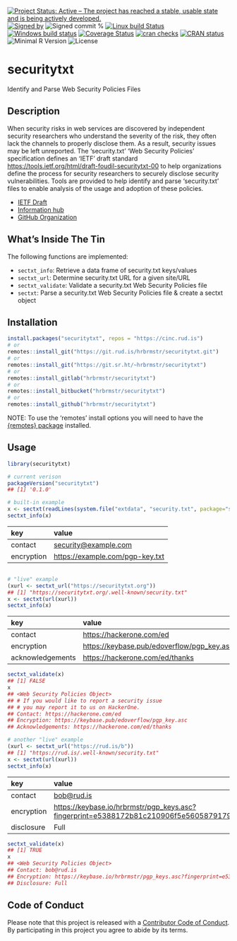 
[![Project Status: Active – The project has reached a stable, usable
state and is being actively
developed.](https://www.repostatus.org/badges/latest/active.svg)](https://www.repostatus.org/#active)
[![Signed
by](https://img.shields.io/badge/Keybase-Verified-brightgreen.svg)](https://keybase.io/hrbrmstr)
![Signed commit
%](https://img.shields.io/badge/Signed_Commits-100%25-lightgrey.svg)
[![Linux build
Status](https://travis-ci.org/hrbrmstr/securitytxt.svg?branch=master)](https://travis-ci.org/hrbrmstr/securitytxt)
[![Windows build
status](https://ci.appveyor.com/api/projects/status/github/hrbrmstr/securitytxt?svg=true)](https://ci.appveyor.com/project/hrbrmstr/securitytxt)
[![Coverage
Status](https://codecov.io/gh/hrbrmstr/securitytxt/branch/master/graph/badge.svg)](https://codecov.io/gh/hrbrmstr/securitytxt)
[![cran
checks](https://cranchecks.info/badges/worst/securitytxt)](https://cranchecks.info/pkgs/securitytxt)
[![CRAN
status](https://www.r-pkg.org/badges/version/securitytxt)](https://www.r-pkg.org/pkg/securitytxt)
![Minimal R
Version](https://img.shields.io/badge/R%3E%3D-3.2.0-blue.svg)
![License](https://img.shields.io/badge/License-MIT-blue.svg)

# securitytxt

Identify and Parse Web Security Policies Files

## Description

When security risks in web services are discovered by independent
security researchers who understand the severity of the risk, they often
lack the channels to properly disclose them. As a result, security
issues may be left unreported. The ‘security.txt’ ‘Web Security
Policies’ specification defines an ‘IETF’ draft standard
<https://tools.ietf.org/html/draft-foudil-securitytxt-00> to help
organizations define the process for security researchers to securely
disclose security vulnerabilities. Tools are provided to help identify
and parse ‘security.txt’ files to enable analysis of the usage and
adoption of these policies.

  - [IETF
    Draft](https://tools.ietf.org/html/draft-foudil-securitytxt-00)
  - [Information hub](https://securitytxt.org/)
  - [GitHub Organization](https://github.com/securitytxt)

## What’s Inside The Tin

The following functions are implemented:

  - `sectxt_info`: Retrieve a data frame of security.txt keys/values
  - `sectxt_url`: Determine security.txt URL for a given site/URL
  - `sectxt_validate`: Validate a security.txt Web Security Policies
    file
  - `sectxt`: Parse a security.txt Web Security Policies file & create a
    sectxt object

## Installation

``` r
install.packages("securitytxt", repos = "https://cinc.rud.is")
# or
remotes::install_git("https://git.rud.is/hrbrmstr/securitytxt.git")
# or
remotes::install_git("https://git.sr.ht/~hrbrmstr/securitytxt")
# or
remotes::install_gitlab("hrbrmstr/securitytxt")
# or
remotes::install_bitbucket("hrbrmstr/securitytxt")
# or
remotes::install_github("hrbrmstr/securitytxt")
```

NOTE: To use the ‘remotes’ install options you will need to have the
[{remotes} package](https://github.com/r-lib/remotes) installed.

## Usage

``` r
library(securitytxt)

# current verison
packageVersion("securitytxt")
## [1] '0.1.0'

# built-in example
x <- sectxt(readLines(system.file("extdata", "security.txt", package="securitytxt")))
sectxt_info(x)
```

<div class="kable-table">

| key        | value                             |
| :--------- | :-------------------------------- |
| contact    | <security@example.com>            |
| encryption | <https://example.com/pgp-key.txt> |

</div>

``` r

# "live" example
(xurl <- sectxt_url("https://securitytxt.org"))
## [1] "https://securitytxt.org/.well-known/security.txt"
x <- sectxt(url(xurl))
sectxt_info(x)
```

<div class="kable-table">

| key              | value                                        |
| :--------------- | :------------------------------------------- |
| contact          | <https://hackerone.com/ed>                   |
| encryption       | <https://keybase.pub/edoverflow/pgp_key.asc> |
| acknowledgements | <https://hackerone.com/ed/thanks>            |

</div>

``` r
sectxt_validate(x)
## [1] FALSE
x
## <Web Security Policies Object>
## # If you would like to report a security issue
## # you may report it to us on HackerOne.
## Contact: https://hackerone.com/ed
## Encryption: https://keybase.pub/edoverflow/pgp_key.asc
## Acknowledgements: https://hackerone.com/ed/thanks

# another "live" example
(xurl <- sectxt_url("https://rud.is/b"))
## [1] "https://rud.is/.well-known/security.txt"
x <- sectxt(url(xurl))
sectxt_info(x)
```

<div class="kable-table">

| key        | value                                                                                           |
| :--------- | :---------------------------------------------------------------------------------------------- |
| contact    | <bob@rud.is>                                                                                    |
| encryption | <https://keybase.io/hrbrmstr/pgp_keys.asc?fingerprint=e5388172b81c210906f5e5605879179645de9399> |
| disclosure | Full                                                                                            |

</div>

``` r
sectxt_validate(x)
## [1] TRUE
x
## <Web Security Policies Object>
## Contact: bob@rud.is
## Encryption: https://keybase.io/hrbrmstr/pgp_keys.asc?fingerprint=e5388172b81c210906f5e5605879179645de9399
## Disclosure: Full
```

## Code of Conduct

Please note that this project is released with a [Contributor Code of
Conduct](CONDUCT.md). By participating in this project you agree to
abide by its terms.
